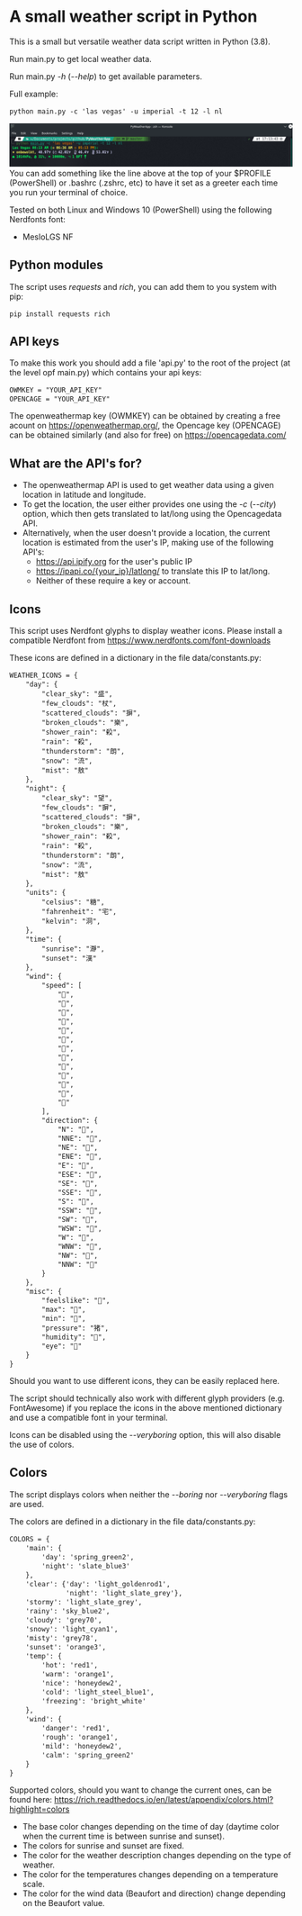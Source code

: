 # A small weather script in Python
This is a small but versatile weather data script written in Python (3.8).

Run main.py to get local weather data.

Run main.py *-h* (*--help*) to get available parameters.

Full example:
```
python main.py -c 'las vegas' -u imperial -t 12 -l nl
```
![screenshot on GNU/Linux Manjaro](/screenshots/screenshot1.png)
You can add something like the line above at the top of your $PROFILE (PowerShell) or .bashrc (.zshrc, etc) to have it set as a greeter each time you run your terminal of choice.

Tested on both Linux and Windows 10 (PowerShell) using the following Nerdfonts font:
- MesloLGS NF

## Python modules
The script uses *requests* and *rich*, you can add them to you system with pip:
```
pip install requests rich
```
## API keys
To make this work you should add a file 'api.py' to the root of the project (at the level opf main.py) which contains your api keys:
```
OWMKEY = "YOUR_API_KEY"
OPENCAGE = "YOUR_API_KEY"
```
The openweathermap key (OWMKEY) can be obtained by creating a free acount on https://openweathermap.org/, the Opencage key (OPENCAGE) can be obtained similarly (and also for free) on https://opencagedata.com/

## What are the API's for?
- The openweathermap API is used to get weather data using a given location in latitude and longitude.
- To get the location, the user either provides one using the *-c* (*--city*) option, which then gets translated to lat/long using the Opencagedata API.
- Alternatively, when the user doesn't provide a location, the current location is estimated from the user's IP, making use of the following API's:
  - https://api.ipify.org for the user's public IP
  - https://ipapi.co/{your_ip}/latlong/ to translate this IP to lat/long.
  - Neither of these require a key or account.

## Icons
This script uses Nerdfont glyphs to display weather icons. Please install a compatible Nerdfont from https://www.nerdfonts.com/font-downloads

These icons are defined in a dictionary in the file data/constants.py:
```
WEATHER_ICONS = {
    "day": {
        "clear_sky": "盛",
        "few_clouds": "杖",
        "scattered_clouds": "摒",
        "broken_clouds": "樂",
        "shower_rain": "殺",
        "rain": "殺",
        "thunderstorm": "朗",
        "snow": "流",
        "mist": "敖"
    },
    "night": {
        "clear_sky": "望",
        "few_clouds": "摒",
        "scattered_clouds": "摒",
        "broken_clouds": "樂",
        "shower_rain": "殺",
        "rain": "殺",
        "thunderstorm": "朗",
        "snow": "流",
        "mist": "敖"
    },
    "units": {
        "celsius": "糖",
        "fahrenheit": "宅",
        "kelvin": "洞",
    },
    "time": {
        "sunrise": "瀞",
        "sunset": "漢"
    },
    "wind": {
        "speed": [
            "",
            "",
            "",
            "",
            "",
            "",
            "",
            "",
            "",
            "",
            "",
            "",
            ""
        ],
        "direction": {
            "N": "",
            "NNE": "",
            "NE": "",
            "ENE": "",
            "E": "",
            "ESE": "",
            "SE": "",
            "SSE": "",
            "S": "",
            "SSW": "",
            "SW": "",
            "WSW": "",
            "W": "",
            "WNW": "",
            "NW": "",
            "NNW": ""
        }
    },
    "misc": {
        "feelslike": "",
        "max": "",
        "min": "",
        "pressure": "猪",
        "humidity": "",
        "eye": ""
    }
}
```
Should you want to use different icons, they can be easily replaced here.

The script should technically also work with different glyph providers (e.g. FontAwesome) if you replace the icons in the above mentioned dictionary and use a compatible font in your terminal.

Icons can be disabled using the *--veryboring* option, this will also disable the use of colors.

## Colors
The script displays colors when neither the *--boring* nor *--veryboring* flags are used.

The colors are defined in a dictionary in the file data/constants.py:
```
COLORS = {
    'main': {
        'day': 'spring_green2',
        'night': 'slate_blue3'
    },
    'clear': {'day': 'light_goldenrod1',
              'night': 'light_slate_grey'},
    'stormy': 'light_slate_grey',
    'rainy': 'sky_blue2',
    'cloudy': 'grey70',
    'snowy': 'light_cyan1',
    'misty': 'grey78',
    'sunset': 'orange3',
    'temp': {
        'hot': 'red1',
        'warm': 'orange1',
        'nice': 'honeydew2',
        'cold': 'light_steel_blue1',
        'freezing': 'bright_white'
    },
    'wind': {
        'danger': 'red1',
        'rough': 'orange1',
        'mild': 'honeydew2',
        'calm': 'spring_green2'
    }
}
```
Supported colors, should you want to change the current ones, can be found here: https://rich.readthedocs.io/en/latest/appendix/colors.html?highlight=colors

- The base color changes depending on the time of day (daytime color when the current time is between sunrise and sunset).
- The colors for sunrise and sunset are fixed.
- The color for the weather description changes depending on the type of weather.
- The color for the temperatures changes depending on a temperature scale.
- The color for the wind data (Beaufort and direction) change depending on the Beaufort value.
